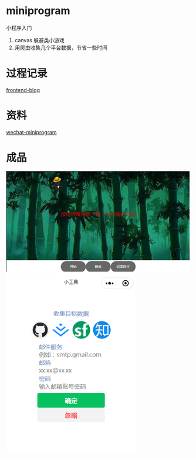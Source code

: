 # miniprogram
小程序入门      
1. canvas 躲避类小游戏	
2. 用爬虫收集几个平台数据，节省一些时间	
	
# 过程记录
[frontend-blog](https://nibilin33.github.io/frontend-blog/guide/min-routine.html)      

# 资料  
[wechat-miniprogram](https://github.com/wechat-miniprogram)     

# 成品	
![game](https://github.com/nibilin33/miniprogram/raw/master/game.jpg)
![tool](https://github.com/nibilin33/miniprogram/raw/master/nibltool.png)	
 
